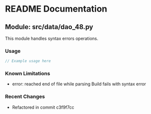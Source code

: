 # README Documentation

## Module: src/data/dao_48.py

This module handles syntax errors operations.

### Usage

```java
// Example usage here
```

### Known Limitations

- error: reached end of file while parsing Build fails with syntax error

### Recent Changes

- Refactored in commit c3f9f7cc
